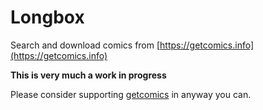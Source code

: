 # Longbox

Search and download comics from [https://getcomics.info](https://getcomics.info)

**This is very much a work in progress**

Please consider supporting [getcomics](https://getcomics.info/support) in
anyway you can.
